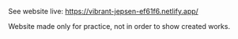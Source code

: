 See website live:
https://vibrant-jepsen-ef61f6.netlify.app/

Website made only for practice, not in order to show created works. 
